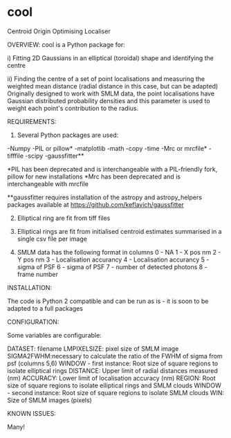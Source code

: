 # cool
Centroid Origin Optimising Localiser


OVERVIEW:
cool is a Python package for: 

i) Fitting 2D Gaussians in an elliptical (toroidal) shape and identifying the centre 

ii) Finding the centre of a set of point localisations and measuring the weighted mean distance (radial distance in this case, but can be adapted) Originally designed to work with SMLM data, the point localisations have Gaussian distributed probability densities and this parameter is used to weight each point's contribution to the radius. 

REQUIREMENTS:

1. Several Python packages are used:

-Numpy
-PIL or pillow*
-matplotlib
-math
-copy
-time
-Mrc or mrcfile*
-tifffile
-scipy
-gaussfitter**

  *PIL has been deprecated and is interchangeable with a PIL-friendly fork, pillow for new      installations
  *Mrc has been deprecated and is interchangeable with mrcfile

  **gaussfitter requires installation of the astropy and astropy_helpers packages available at https://github.com/keflavich/gaussfitter

2. Elliptical ring are fit from tiff files

3. Elliptical rings are fit from initialised centroid estimates summarised in a single csv file per image

4. SMLM data has the following format in columns
  0 - NA
  1 - X pos nm
  2 - Y pos nm
  3 - Localisation accurancy
  4 - Localisation accurancy
  5 - sigma of PSF
  6 - sigma of PSF
  7 - number of detected photons
  8 - frame number

INSTALLATION:

The code is Python 2 compatible and can be run as is - it is soon to be adapted to a full packages

CONFIGURATION:

Some variables are configurable:

DATASET: filename
LMPIXELSIZE: pixel size of SMLM image
SIGMA2FWHM:necessary to calculate the ratio of the FWHM of sigma from psf (columns 5,6)
WINDOW - first instance: Root size of square regions to isolate elliptical rings
DISTANCE: Upper limit of radial distances measured (nm)
ACCURACY:  Lower limit of localisation accuracy (nm)
REGION: Root size of square regions to isolate elliptical rings and SMLM clouds
WINDOW - second instance: Root size of square regions to isolate SMLM clouds
WIN: Size of SMLM images (pixels)

KNOWN ISSUES: 

Many!




